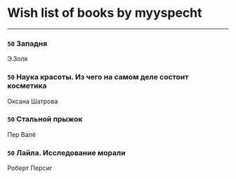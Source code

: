 # Wish list of books by myyspecht
---

### `50` Западня
Э.Золя

### `50` Наука красоты. Из чего на самом деле состоит косметика
Оксана Шатрова

### `50` Стальной прыжок
Пер Валё

### `50` Лайла. Исследование морали
Роберт Персиг

